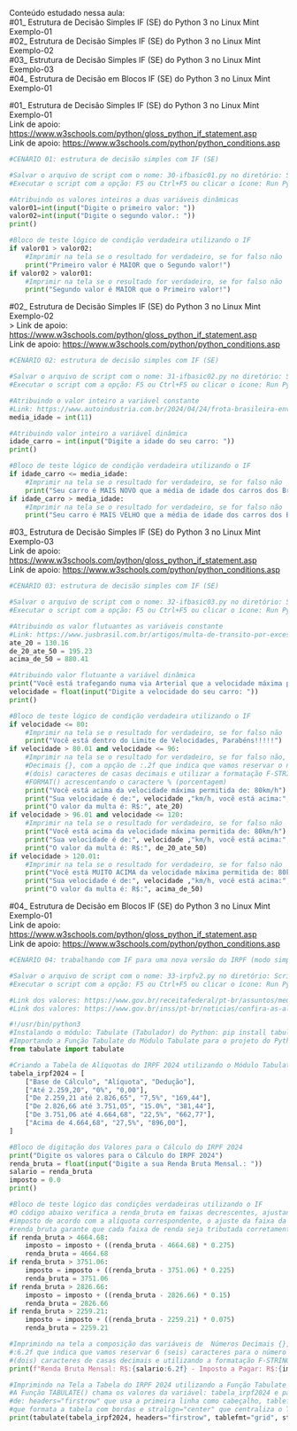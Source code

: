 
Conteúdo estudado nessa aula:<br>
#01_ Estrutura de Decisão Simples IF (SE) do Python 3 no Linux Mint Exemplo-01<br>
#02_ Estrutura de Decisão Simples IF (SE) do Python 3 no Linux Mint Exemplo-02<br>
#03_ Estrutura de Decisão Simples IF (SE) do Python 3 no Linux Mint Exemplo-03<br>
#04_ Estrutura de Decisão em Blocos IF (SE) do Python 3 no Linux Mint Exemplo-01<br>

#01_ Estrutura de Decisão Simples IF (SE) do Python 3 no Linux Mint Exemplo-01<br>
Link de apoio: https://www.w3schools.com/python/gloss_python_if_statement.asp<br>
Link de apoio: https://www.w3schools.com/python/python_conditions.asp
```python
#CENÁRIO 01: estrutura de decisão simples com IF (SE)

#Salvar o arquivo de script com o nome: 30-ifbasic01.py no diretório: ScriptsPython
#Executar o script com a opção: F5 ou Ctrl+F5 ou clicar o ícone: Run Python File

#Atribuindo os valores inteiros a duas variáveis dinâmicas
valor01=int(input("Digite o primeiro valor: "))
valor02=int(input("Digite o segundo valor.: "))
print()

#Bloco de teste lógico de condição verdadeira utilizando o IF
if valor01 > valor02:
    #Imprimir na tela se o resultado for verdadeiro, se for falso não
    print("Primeiro valor é MAIOR que o Segundo valor!")
if valor02 > valor01:
    #Imprimir na tela se o resultado for verdadeiro, se for falso não
    print("Segundo valor é MAIOR que o Primeiro valor!")
```

#02_ Estrutura de Decisão Simples IF (SE) do Python 3 no Linux Mint Exemplo-02<br>>
Link de apoio: https://www.w3schools.com/python/gloss_python_if_statement.asp<br>
Link de apoio: https://www.w3schools.com/python/python_conditions.asp
```python
#CENÁRIO 02: estrutura de decisão simples com IF (SE)

#Salvar o arquivo de script com o nome: 31-ifbasic02.py no diretório: ScriptsPython
#Executar o script com a opção: F5 ou Ctrl+F5 ou clicar o ícone: Run Python File

#Atribuindo o valor inteiro a variável constante
#Link: https://www.autoindustria.com.br/2024/04/24/frota-brasileira-envelhece-e-idade-media-dos-carros-supera-11-anos/
media_idade = int(11)

#Atribuindo valor inteiro a variável dinâmica
idade_carro = int(input("Digite a idade do seu carro: "))
print()

#Bloco de teste lógico de condição verdadeira utilizando o IF
if idade_carro <= media_idade:
    #Imprimir na tela se o resultado for verdadeiro, se for falso não
    print("Seu carro é MAIS NOVO que a média de idade dos carros dos Brasileiro!")
if idade_carro > media_idade:
    #Imprimir na tela se o resultado for verdadeiro, se for falso não
    print("Seu carro é MAIS VELHO que a média de idade dos carros dos Brasileiro!")
```

#03_ Estrutura de Decisão Simples IF (SE) do Python 3 no Linux Mint Exemplo-03<br>
Link de apoio: https://www.w3schools.com/python/gloss_python_if_statement.asp<br>
Link de apoio: https://www.w3schools.com/python/python_conditions.asp
```python
#CENÁRIO 03: estrutura de decisão simples com IF (SE)

#Salvar o arquivo de script com o nome: 32-ifbasic03.py no diretório: ScriptsPython
#Executar o script com a opção: F5 ou Ctrl+F5 ou clicar o ícone: Run Python File

#Atribuindo os valor flutuantes as variáveis constante
#Link: https://www.jusbrasil.com.br/artigos/multa-de-transito-por-excesso-de-velocidade-acima-de-50-atualizado-2024/501444512
ate_20 = 130.16
de_20_ate_50 = 195.23
acima_de_50 = 880.41

#Atribuindo valor flutuante a variável dinâmica
print("Você está trafegando numa via Arterial que a velocidade máxima permitida é: 80km/h", end='\n\n')
velocidade = float(input("Digite a velocidade do seu carro: "))
print()

#Bloco de teste lógico de condição verdadeira utilizando o IF
if velocidade <= 80:
    #Imprimir na tela se o resultado for verdadeiro, se for falso não
    print("Você está dentro do Limite de Velocidades, Parabéns!!!!!")
if velocidade > 80.01 and velocidade <= 96:
    #Imprimir na tela se o resultado for verdadeiro, se for falso não, formatar as casas
    #Decimais {}, com a opção de :.2f que indica que vamos reservar o número inteiro e 2 
    #(dois) caracteres de casas decimais e utilizar a formatação F-STRING com a função 
    #FORMAT() acrescentando o caractere % (porcentagem)
    print("Você está acima da velocidade máxima permitida de: 80km/h")
    print("Sua velocidade é de:", velocidade ,"km/h, você está acima:", "{:.2f}%".format(((velocidade / 80) - 1) * 100))
    print("O valor da multa é: R$:", ate_20)
if velocidade > 96.01 and velocidade <= 120:
    #Imprimir na tela se o resultado for verdadeiro, se for falso não
    print("Você está acima da velocidade máxima permitida de: 80km/h")
    print("Sua velocidade é de:", velocidade ,"km/h, você está acima:", "{:.2f}%".format(((velocidade / 80) - 1) * 100))
    print("O valor da multa é: R$:", de_20_ate_50)
if velocidade > 120.01:
    #Imprimir na tela se o resultado for verdadeiro, se for falso não
    print("Você está MUITO ACIMA da velocidade máxima permitida de: 80km/h")
    print("Sua velocidade é de:", velocidade ,"km/h, você está acima:", "{:.2f}%".format(((velocidade / 80) - 1) * 100))
    print("O valor da multa é: R$:", acima_de_50)
```

#04_ Estrutura de Decisão em Blocos IF (SE) do Python 3 no Linux Mint Exemplo-01<br>
Link de apoio: https://www.w3schools.com/python/gloss_python_if_statement.asp<br>
Link de apoio: https://www.w3schools.com/python/python_conditions.asp
```python
#CENÁRIO 04: trabalhando com IF para uma nova versão do IRPF (modo simples)

#Salvar o arquivo de script com o nome: 33-irpfv2.py no diretório: ScriptsPython
#Executar o script com a opção: F5 ou Ctrl+F5 ou clicar o ícone: Run Python File

#Link dos valores: https://www.gov.br/receitafederal/pt-br/assuntos/meu-imposto-de-renda/tabelas/2024
#Link dos valores: https://www.gov.br/inss/pt-br/noticias/confira-as-aliquotas-de-contribuicao-ao-inss-com-o-aumento-do-salario-minimo

#!/usr/bin/python3
#Instalando o módulo: Tabulate (Tabulador) do Python: pip install tabulate
#Importando a Função Tabulate do Módulo Tabulate para o projeto do Python
from tabulate import tabulate

#Criando a Tabela de Alíquotas do IRPF 2024 utilizando o Módulo Tabulate
tabela_irpf2024 = [ 
	["Base de Cálculo", "Alíquota", "Dedução"],
	["Até 2.259,20", "0%", "0,00"],
	["De 2.259,21 até 2.826,65", "7,5%", "169,44"],
	["De 2.826,66 até 3.751,05", "15.0%", "381,44"],
	["De 3.751,06 até 4.664,68", "22,5%", "662,77"],
	["Acima de 4.664,68", "27,5%", "896,00"],
]

#Bloco de digitação dos Valores para o Cálculo do IRPF 2024
print("Digite os valores para o Cálculo do IRPF 2024")
renda_bruta = float(input("Digite a sua Renda Bruta Mensal.: "))
salario = renda_bruta
imposto = 0.0
print()

#Bloco de teste lógico das condições verdadeiras utilizando o IF
#O código abaixo verifica a renda_bruta em faixas decrescentes, ajustando o valor do
#imposto de acordo com a alíquota correspondente, o ajuste da faixa da variável da
#renda_bruta garante que cada faixa de renda seja tributada corretamente, sem sobreposição.
if renda_bruta > 4664.68:
    imposto = imposto + ((renda_bruta - 4664.68) * 0.275)
    renda_bruta = 4664.68
if renda_bruta > 3751.06:
    imposto = imposto + ((renda_bruta - 3751.06) * 0.225)
    renda_bruta = 3751.06
if renda_bruta > 2826.66:
    imposto = imposto + ((renda_bruta - 2826.66) * 0.15)
    renda_bruta = 2826.66
if renda_bruta > 2259.21:
    imposto = imposto + ((renda_bruta - 2259.21) * 0.075)
    renda_bruta = 2259.21

#Imprimindo na tela a composição das variáveis de  Números Decimais {}, com a opção de 
#:6.2f que indica que vamos reservar 6 (seis) caracteres para o número inteiro e 2 
#(dois) caracteres de casas decimais e utilizando a formatação F-STRING.
print(f"Renda Bruta Mensal: R$:{salario:6.2f} - Imposto a Pagar: R$:{imposto:6.2f}")

#Imprimindo na Tela a Tabela do IRPF 2024 utilizando a Função Tabulate
#A Função TABULATE() chama os valores da variável: tabela_irpf2024 e passa os parâmetros
#de: headers="firstrow" que usa a primeira linha como cabeçalho, tablefmt="grid"
#que formata a tabela com bordas e stralign="center" que centraliza o Texto.
print(tabulate(tabela_irpf2024, headers="firstrow", tablefmt="grid", stralign="center"))
```